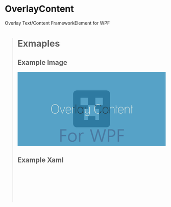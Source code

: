 # OverlayContent
Overlay Text/Content FrameworkElement for WPF<br/>

> # Exmaples
>## Example Image
>![exmaple](./OverlayContentForWPF.PNG)
>
>## Example Xaml
><code>
>        <Grid>
>            <c:OverlayedText
>                Panel.ZIndex="1"
>                Fill="{StaticResource ThemeDefault.Color.LightBlue}"
>                FontFamily="Lane"
>                FontSize="50"
>                Opacity=".8" />
>            <Path
>                Width="150"
>                HorizontalAlignment="Center"
>                VerticalAlignment="Center"
>                Data="{StaticResource Path.Creeper}"
>                Fill="{StaticResource ThemeDefault.Black}"
>                Stretch="Uniform" />
>            <TextBlock
>                HorizontalAlignment="Center"
>                VerticalAlignment="Bottom"
>                Panel.ZIndex="0"
>                FontSize="70"
>                Foreground="{StaticResource ThemeDefault.Red}"
>                Text="For WPF" />
>        </Grid>
></code>